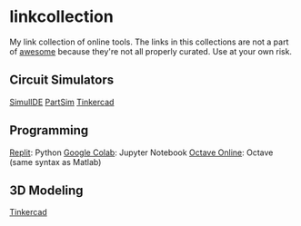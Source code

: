 # linkcollection
My link collection of online tools.
The links in this collections are not a part of [awesome](https://awesome.re) because they're not all properly curated. Use at your own risk.

## Circuit Simulators
[SimulIDE](https://www.simulide.com/p/home.html)
[PartSim](https://www.partsim.com/)
[Tinkercad](https://www.tinkercad.com/)

## Programming
[Replit](https://replit.com/): Python
[Google Colab](https://colab.research.google.com/): Jupyter Notebook
[Octave Online](https://octave-online.net/): Octave (same syntax as Matlab)

## 3D Modeling
[Tinkercad](https://www.tinkercad.com/)
